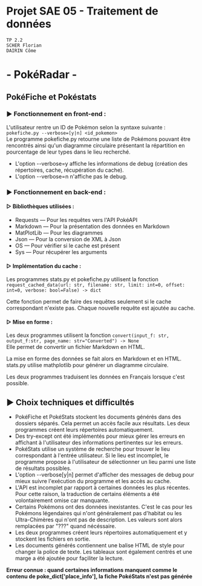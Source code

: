 # Projet SAE 05 - Traitement de données

```
TP 2.2
SCHER Florian
DAIRIN Côme
```

# - PokéRadar -

## PokéFiche et Pokéstats

### ▶ Fonctionnement en front-end :

L'utilisateur rentre un ID de Pokémon selon la syntaxe suivante : ```pokefiche.py --verbose=[y|n] <id_pokemon>```  
Le programme pokefiche.py retourne une liste de Pokémons pouvant être rencontrés ainsi qu'un diagramme circulaire présentant la répartition en pourcentage de leur types dans le lieu recherché.

- L'option --verbose=y affiche les informations de debug (création des répertoires, cache, récupération du cache).
- L'option --verbose=n n'affiche pas le debug.

### ▶ Fonctionnement en back-end :

#### ▷ Bibliothèques utilisées :

- Requests — Pour les requêtes vers l'API PokéAPI
- Markdown — Pour la présentation des données en Markdown
- MatPlotLib — Pour les diagrammes
- Json — Pour la conversion de XML à Json
- OS — Pour vérifier si le cache est présent
- Sys — Pour récupérer les arguments

#### ▷ Implémentation du cache :

Les programmes stats.py et pokefiche.py utilisent la fonction ```request_cached_data(url: str, filename: str, limit: int=0, offset: int=0, verbose: bool=False) -> dict```

Cette fonction permet de faire des requêtes seulement si le cache correspondant n'existe pas. Chaque nouvelle requête est ajoutée au cache.

#### ▷ Mise en forme :

Les deux programmes utilisent la fonction ```convert(input_f: str, output_f:str, page_name: str="Converted") -> None```  
Elle permet de convertir un fichier Markdown en HTML.

La mise en forme des données se fait alors en Markdown et en HTML.  
stats.py utilise mathplotlib pour générer un diagramme circulaire.

Les deux programmes traduisent les données en Français lorsque c'est possible.

## ▶ Choix techniques et difficultés

- PokéFiche et PokéStats stockent les documents générés dans des dossiers séparés. Cela permet un accès facile aux résultats. Les deux programmes créent leurs répertoires automatiquement.
- Des try-except ont été implémentés pour mieux gérer les erreurs en affichant à l'utilisateur des informations pertinentes sur les erreurs.
- PokéStats utilise un système de recherche pour trouver le lieu correspondant à l'entrée utilisateur. Si le lieu est incomplet, le programme propose à l'utilisateur de sélectionner un lieu parmi une liste de résultats possibles.
- L'option --verbose[y|n] permet d'afficher des messages de debug pour mieux suivre l'exécution du programme et les accès au cache.
- L'API est incomplet par rapport à certaines données les plus récentes. Pour cette raison, la traduction de certains éléments a été volontairement omise car manquante.
- Certains Pokémons ont des données inexistantes. C'est le cas pour les Pokémons légendaires qui n'ont généralement pas d'habitat ou les Ultra-Chimères qui n'ont pas de description. Les valeurs sont alors remplacées par "???" quand nécéssaire.
- Les deux programmes créent leurs répertoires automatiquement et y stockent les fichiers en sortie.
- Les documents générés contiennent une balise HTML de style pour changer la police de texte. Les tableaux sont également centrés et une marge a été ajoutée pour façiliter la lecture.

**Erreur connue : quand certaines informations manquent comme le contenu de poke_dict['place_info'], la fiche PokéStats n'est pas générée**
